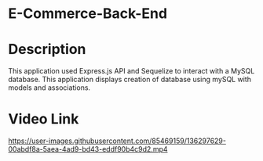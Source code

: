 # E-Commerce-Back-End

# Description

This application used Express.js API and Sequelize to interact with a MySQL database. This application displays creation of database using mySQL with models and associations. 

# Video Link







https://user-images.githubusercontent.com/85469159/136297629-00abdf8a-5aea-4ad9-bd43-eddf90b4c9d2.mp4

